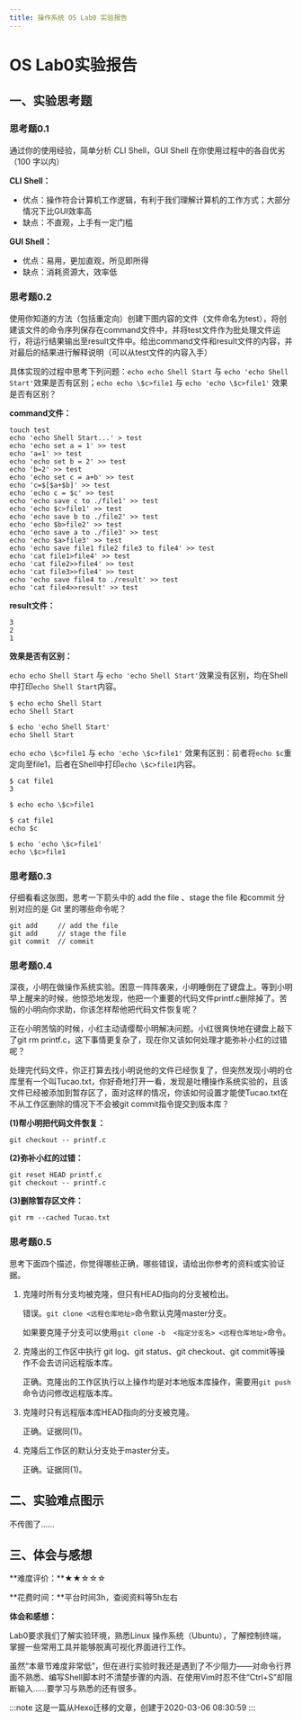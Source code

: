 ```yaml
---
title: 操作系统 OS Lab0 实验报告
---
```


# OS Lab0实验报告

## 一、实验思考题

### 思考题0.1

通过你的使用经验，简单分析 CLI Shell，GUI Shell 在你使用过程中的各自优劣（100 字以内）

**CLI Shell：**

- 优点：操作符合计算机工作逻辑，有利于我们理解计算机的工作方式；大部分情况下比GUI效率高
- 缺点：不直观，上手有一定门槛

**GUI Shell：**

- 优点：易用，更加直观，所见即所得
- 缺点：消耗资源大，效率低

### 思考题0.2

使用你知道的方法（包括重定向）创建下图内容的文件（文件命名为test），将创建该文件的命令序列保存在command文件中，并将test文件作为批处理文件运行，将运行结果输出至result文件中。给出command文件和result文件的内容，并对最后的结果进行解释说明（可以从test文件的内容入手）

具体实现的过程中思考下列问题：`echo echo Shell Start` 与 `echo 'echo Shell Start'`效果是否有区别；`echo echo \$c>file1` 与 `echo 'echo \$c>file1'` 效果是否有区别？

**command文件：**

```shell
touch test
echo 'echo Shell Start...' > test
echo 'echo set a = 1' >> test
echo 'a=1' >> test
echo 'echo set b = 2' >> test
echo 'b=2' >> test
echo 'echo set c = a+b' >> test
echo 'c=$[$a+$b]' >> test
echo 'echo c = $c' >> test
echo 'echo save c to ./file1' >> test
echo 'echo $c>file1' >> test
echo 'echo save b to ./file2' >> test
echo 'echo $b>file2' >> test
echo 'echo save a to ./file3' >> test
echo 'echo $a>file3' >> test
echo 'echo save file1 file2 file3 to file4' >> test
echo 'cat file1>file4' >> test
echo 'cat file2>>file4' >> test
echo 'cat file3>>file4' >> test
echo 'echo save file4 to ./result' >> test
echo 'cat file4>>result' >> test
```

**result文件：**

```shell
3
2
1
```

**效果是否有区别：**

`echo echo Shell Start` 与 `echo 'echo Shell Start'`效果没有区别，均在Shell中打印`echo Shell Start`内容。

```shell
$ echo echo Shell Start
echo Shell Start

$ echo 'echo Shell Start'
echo Shell Start
```

`echo echo \$c>file1` 与 `echo 'echo \$c>file1'` 效果有区别：前者将`echo $c`重定向至file1，后者在Shell中打印`echo \$c>file1`内容。

```shell
$ cat file1
3

$ echo echo \$c>file1

$ cat file1
echo $c

$ echo 'echo \$c>file1'
echo \$c>file1
```

### 思考题0.3

仔细看看这张图，思考一下箭头中的 add the file 、stage the file 和commit 分别对应的是 Git 里的哪些命令呢？

```shell
git add		// add the file
git add		// stage the file
git commit	// commit
```

### 思考题0.4

深夜，小明在做操作系统实验。困意一阵阵袭来，小明睡倒在了键盘上。等到小明早上醒来的时候，他惊恐地发现，他把一个重要的代码文件printf.c删除掉了。苦恼的小明向你求助，你该怎样帮他把代码文件恢复呢？

正在小明苦恼的时候，小红主动请缨帮小明解决问题。小红很爽快地在键盘上敲下了git rm printf.c，这下事情更复杂了，现在你又该如何处理才能弥补小红的过错呢？

处理完代码文件，你正打算去找小明说他的文件已经恢复了，但突然发现小明的仓库里有一个叫Tucao.txt，你好奇地打开一看，发现是吐槽操作系统实验的，且该文件已经被添加到暂存区了，面对这样的情况，你该如何设置才能使Tucao.txt在不从工作区删除的情况下不会被git commit指令提交到版本库？

**(1)帮小明把代码文件恢复：**

```shell
git checkout -- printf.c
```

**(2)弥补小红的过错：**

```shell
git reset HEAD printf.c
git checkout -- printf.c
```

**(3)删除暂存区文件：**

```shell
git rm --cached Tucao.txt
```

### 思考题0.5

思考下面四个描述，你觉得哪些正确，哪些错误，请给出你参考的资料或实验证据。

1. 克隆时所有分支均被克隆，但只有HEAD指向的分支被检出。

   错误。`git clone <远程仓库地址>`命令默认克隆master分支。

   如果要克隆子分支可以使用`git clone -b  <指定分支名> <远程仓库地址>`命令。

1. 克隆出的工作区中执行 git log、git status、git checkout、git commit等操作不会去访问远程版本库。

   正确。克隆出的工作区执行以上操作均是对本地版本库操作，需要用`git push`命令访问修改远程版本库。

1. 克隆时只有远程版本库HEAD指向的分支被克隆。

   正确。证据同(1)。

1. 克隆后工作区的默认分支处于master分支。

   正确。证据同(1)。

## 二、实验难点图示

不传图了……

## 三、体会与感想

\*\*难度评价：\*\*★★☆☆☆

\*\*花费时间：\*\*平台时间3h，查阅资料等5h左右

**体会和感想：**

Lab0要求我们了解实验环境，熟悉Linux 操作系统（Ubuntu），了解控制终端，掌握一些常用工具并能够脱离可视化界面进行工作。

虽然“本章节难度非常低”，但在进行实验时我还是遇到了不少阻力——对命令行界面不熟悉、编写Shell脚本时不清楚步骤的内涵、在使用Vim时忍不住“Ctrl+S”却阻断输入……要学习与熟悉的还有很多。

:::note
这是一篇从Hexo迁移的文章，创建于2020-03-06 08:30:59
:::
